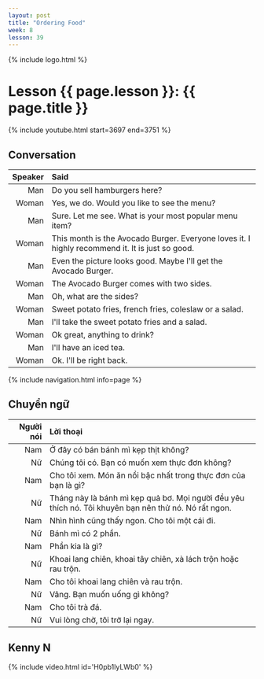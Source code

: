 ```yaml
---
layout: post
title: "Ordering Food"
week: 8
lesson: 39
---
```


{% include logo.html %}

# Lesson {{ page.lesson }}: {{ page.title }}

{% include youtube.html start=3697 end=3751 %}

## Conversation

Speaker | Said
---: | :---
Man | Do you sell hamburgers here?
Woman | Yes, we do. Would you like to see the menu?
Man | Sure. Let me see. What is your most popular menu item?
Woman | This month is the Avocado Burger. Everyone loves it. I highly recommend it. It is just so good.
Man | Even the picture looks good. Maybe I'll get the Avocado Burger.
Woman | The Avocado Burger comes with two sides.
Man | Oh, what are the sides?
Woman | Sweet potato fries, french fries, coleslaw or a salad.
Man | I'll take the sweet potato fries and a salad.
Woman | Ok great, anything to drink?
Man | I'll have an iced tea.
Woman | Ok. I'll be right back.

{% include navigation.html info=page %}

## Chuyển ngữ

Người nói | Lời thoại
---: | :---
Nam | Ở đây có bán bánh mì kẹp thịt không?
Nữ | Chúng tôi có. Bạn có muốn xem thực đơn không?
Nam | Cho tôi xem. Món ăn nổi bậc nhất trong thực đơn của bạn là gì?
Nữ | Tháng này là bánh mì kẹp quả bơ. Mọi người đều yêu thích nó. Tôi khuyên bạn nên thử nó. Nó rất ngon.
Nam | Nhìn hình cũng thấy ngon. Cho tôi một cái đi.
Nữ | Bánh mì có 2 phần.
Nam | Phần kia là gì?
Nữ | Khoai lang chiên, khoai tây chiên, xà lách trộn hoặc rau trộn.
Nam | Cho tôi khoai lang chiên và rau trộn.
Nữ | Vâng. Bạn muốn uống gì không?
Nam | Cho tôi trà đá.
Nữ | Vui lòng chờ, tôi trở lại ngay.

## Kenny N

{% include video.html id='H0pb1lyLWb0' %}
